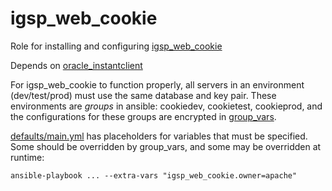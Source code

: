 igsp\_web\_cookie
=================

Role for installing and configuring [igsp\_web\_cookie](https://github.com/Duke-GCB/igsp_web_cookie)

Depends on [oracle_instantclient](../oracle_instantclient)

For igsp\_web\_cookie to function properly, all servers in an environment (dev/test/prod) must use the same database and key pair. These environments are _groups_ in ansible: cookiedev, cookietest, cookieprod, and the configurations for these groups are encrypted in [group_vars](../../group_vars).

[defaults/main.yml](defaults/main.yml) has placeholders for variables that must be specified. Some should be overridden by group_vars, and some may be overridden at runtime:

`ansible-playbook ... --extra-vars "igsp_web_cookie.owner=apache"`
